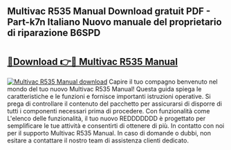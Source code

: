 ## Multivac R535 Manual Download gratuit PDF - Part-k7n Italiano Nuovo manuale del proprietario di riparazione B6SPD

# <h2><a href="http://dfabil.blite.top/?on=Multivac+R535+Manual">🔗Download 👉🔴 Multivac R535 Manual</a></h2>

[![Multivac R535 Manual download](https://i.imgur.com/lujVjoI.png)](http://dfabil.blite.top/?on=Multivac+R535+Manual)
Capire il tuo compagno benvenuto nel mondo del tuo nuovo Multivac R535 Manual! Questa guida spiega le caratteristiche e le funzioni e fornisce importanti istruzioni operative. Si prega di controllare il contenuto del pacchetto per assicurarsi di disporre di tutti i componenti necessari prima di procedere. Con funzionalità come L'elenco delle funzionalità, il tuo nuovo REDDDDDDD è progettato per semplificare le tue attività e consentirti di ottenere di più. In contatto con noi per il supporto Multivac R535 Manual. In caso di domande o dubbi, non esitare a contattare il nostro team di assistenza clienti dedicato.
